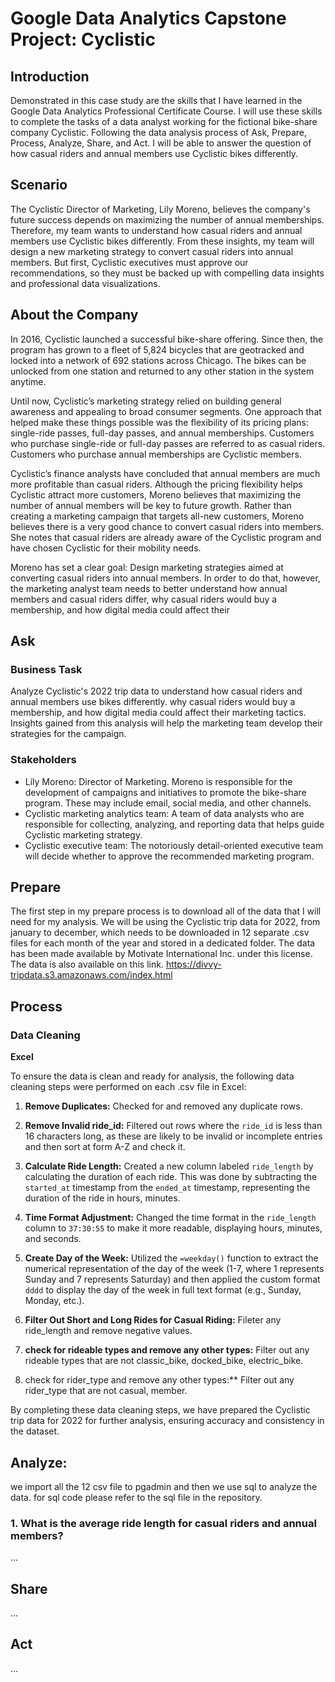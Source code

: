 # Google Data Analytics Capstone Project: Cyclistic

## Introduction

Demonstrated in this case study are the skills that I have learned in the Google Data Analytics Professional Certificate Course. I will use these skills to complete the tasks of a data analyst working for the fictional bike-share company Cyclistic. Following the data analysis process of Ask, Prepare, Process, Analyze, Share, and Act. I will be able to answer the question of how casual riders and annual members use Cyclistic bikes differently.

## Scenario

The Cyclistic Director of Marketing, Lily Moreno, believes the company's future success depends on maximizing the number of annual memberships. Therefore, my team wants to understand how casual riders and annual members use Cyclistic bikes differently. From these insights, my team will design a new marketing strategy to convert casual riders into annual members. But first, Cyclistic executives must approve our recommendations, so they must be backed up with compelling data insights and professional data visualizations.

## About the Company

In 2016, Cyclistic launched a successful bike-share offering. Since then, the program has grown to a fleet of 5,824 bicycles that are geotracked and locked into a network of 692 stations across Chicago. The bikes can be unlocked from one station and returned to any other station in the system anytime.

Until now, Cyclistic’s marketing strategy relied on building general awareness and appealing to broad consumer segments. One approach that helped make these things possible was the flexibility of its pricing plans: single-ride passes, full-day passes, and annual memberships. Customers who purchase single-ride or full-day passes are referred to as casual riders. Customers who purchase annual memberships are Cyclistic members.

Cyclistic’s finance analysts have concluded that annual members are much more profitable than casual riders. Although the pricing flexibility helps Cyclistic attract more customers, Moreno believes that maximizing the number of annual members will be key to future growth. Rather than creating a marketing campaign that targets all-new customers, Moreno believes there is a very good chance to convert casual riders into members. She notes that casual riders are already aware of the Cyclistic program and have chosen Cyclistic for their mobility needs.

Moreno has set a clear goal: Design marketing strategies aimed at converting casual riders into annual members. In order to do that, however, the marketing analyst team needs to better understand how annual members and casual riders differ, why casual riders would buy a membership, and how digital media could affect their

## Ask

### Business Task

Analyze Cyclistic's 2022 trip data to understand how casual riders and annual members use bikes differently. why casual riders would buy a membership, and how digital media could affect their marketing tactics.
Insights gained from this analysis will help the marketing team develop their strategies for the campaign.

### Stakeholders

-   Lily Moreno: Director of Marketing. Moreno is responsible for the development of campaigns and initiatives to promote the bike-share program. These may include email, social media, and other channels.
-   Cyclistic marketing analytics team: A team of data analysts who are responsible for collecting, analyzing, and reporting data that helps guide Cyclistic marketing strategy.
-   Cyclistic executive team: The notoriously detail-oriented executive team will decide whether to approve the recommended marketing program.

## Prepare

The first step in my prepare process is to download all of the data that I will need for my analysis. We will be using the Cyclistic trip data for 2022, from january to december,
which needs to be downloaded in 12 separate .csv files for each month of the year and stored in a dedicated folder. The data has been made available by Motivate International Inc. under this license. The data is also available on this link.
https://divvy-tripdata.s3.amazonaws.com/index.html

## Process

### Data Cleaning

**Excel**

To ensure the data is clean and ready for analysis, the following data cleaning steps were performed on each .csv file in Excel:

1. **Remove Duplicates:** Checked for and removed any duplicate rows.

2. **Remove Invalid ride_id:** Filtered out rows where the `ride_id` is less than 16 characters long, as these are likely to be invalid or incomplete entries and then sort at form A-Z and check it.

3. **Calculate Ride Length:** Created a new column labeled `ride_length` by calculating the duration of each ride. This was done by subtracting the `started_at` timestamp from the `ended_at` timestamp, representing the duration of the ride in hours, minutes.
4. **Time Format Adjustment:** Changed the time format in the `ride_length` column to `37:30:55` to make it more readable, displaying hours, minutes, and seconds.

5. **Create Day of the Week:** Utilized the `=weekday()` function to extract the numerical representation of the day of the week (1-7, where 1 represents Sunday and 7 represents Saturday) and then applied the custom format `dddd` to display the day of the week in full text format (e.g., Sunday, Monday, etc.).

6. **Filter Out Short and Long Rides for Casual Riding:** Fileter any ride_length and remove negative values.
7. **check for rideable types and remove any other types:** Filter out any rideable types that are not classic_bike, docked_bike, electric_bike.
8. check for rider_type and remove any other types:\*\* Filter out any rider_type that are not casual, member.

By completing these data cleaning steps, we have prepared the Cyclistic trip data for 2022 for further analysis, ensuring accuracy and consistency in the dataset.

## Analyze:

we import all the 12 csv file to pgadmin and then we use sql to analyze the data.
for sql code please refer to the sql file in the repository.

### 1. What is the average ride length for casual riders and annual members?

...

## Share

...

## Act

...
